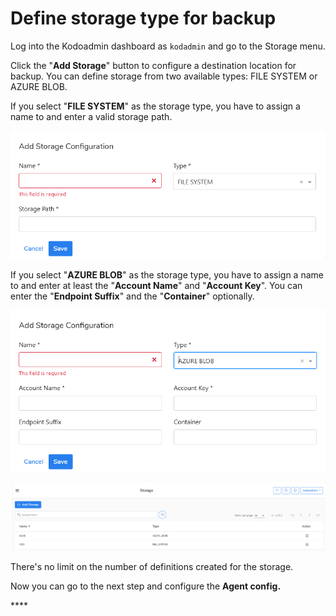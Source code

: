 # Define storage type for backup

Log into the Kodoadmin dashboard as `kodadmin`  and go to the Storage menu. 

Click the "**Add Storage**" button to configure a destination location for backup. You can define storage from two available types: FILE SYSTEM or AZURE BLOB.

If you select "**FILE SYSTEM**" as the storage type, you have to assign a name to and enter a valid storage path.

![](../../.gitbook/assets/kodoadmin-storage-02%20%281%29.png)

If you select "**AZURE BLOB**" as the storage type, you have to assign a name to and enter at least the "**Account Name**" and "**Account Key**". You can enter the "**Endpoint Suffix**" and the "**Container**" optionally. 

![](../../.gitbook/assets/kodoadmin-storage-03.png)

![](../../.gitbook/assets/kodoadmin-storage-01.png)

There's no limit on the number of definitions created for the storage.

Now you can go to the next step and configure the **Agent config.**

\*\*\*\*

